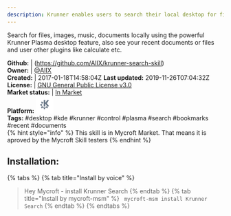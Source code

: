 ```yaml
---
description: Krunner enables users to search their local desktop for files, images, recent documents, bookmarks and utilize other krunner plugins
---
```

Search for files, images, music, documents locally using the powerful Krunner Plasma desktop feature, also see your recent documents or files and user other plugins like calculate etc.

**Github:** | (https://github.com/AIIX/krunner-search-skill)  
**Owner:** | [@AIIX](https://github.com/AIIX)  
**Created:** | 2017-01-18T14:58:04Z  **Last updated:** 2019-11-26T07:04:32Z  
**License:** | [GNU General Public License v3.0](https://api.github.com/licenses/gpl-3.0)  
**Market status:** | [In Market](https://market.mycroft.ai/skill/krunner-search-skill)  
**Platform:**   ![](.gitbook/assets/kde.png)   
**Tags:** \#desktop \#kde \#krunner \#control \#plasma \#search \#bookmarks \#recent \#documents   
{% hint style="info" %}
This skill is in Mycroft Market. That means it is aproved by the Mycroft Skill testers
{% endhint %}
    
## Installation:  
{% tabs %}
{% tab title="Install by voice" %}
> Hey Mycroft - install Krunner Search
{% endtab %}
  {% tab title="Install by mycroft-msm" %}
``` mycroft-msm install Krunner Search```
{% endtab %}
  {% endtabs %}
  